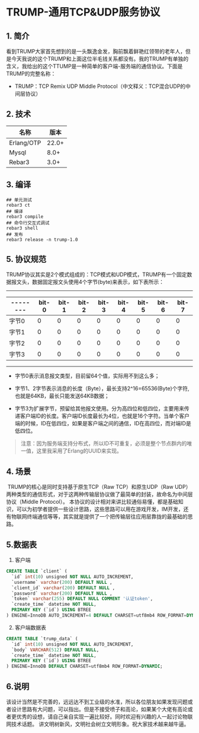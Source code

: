 # TRUMP-通用TCP&UDP服务协议
## 1. 简介

​        看到TRUMP大家首先想到的是一头飘逸金发，胸前飘着鲜艳红领带的老年人，但是今天我说的这个TRUMP和上面这位半毛钱关系都没有。我的TRUMP有单独的含义，我给出的这个TTUMP是一种简单的客户端-服务端的通信协议。下面是TRUMP的完整名称：

- TRUMP：TCP Remix UDP Middle Protocol（中文释义：TCP混合UDP的中间层协议）

## 2. 技术

| 名称       | 版本  |
| ---------- | ----- |
| Erlang/OTP | 22.0+ |
| Mysql      | 8.0+  |
| Rebar3     | 3.0+  |



## 3. 编译

```shell
## 单元测试
rebar3 ct
## 编译
rebar3 compile
## 命令行交互式调试
rebar3 shell
## 发布
rebar3 release -n trump-1.0
```



## 5. 协议规范

​        TRUMP协议其实是2个模式组成的：TCP模式和UDP模式，TRUMP有一个固定数据报文头，数据固定报文头使用4个字节(byte)来表示，如下表所示：

---
| -------- | bit-0    | bit-1    | bit-2    | bit-3   | bit-4    | bit-5    | bit-6    | bit-7    |
| ----- | ---- | ---- | ---- | ---- | ---- | ---- | ---- | ---- |
| 字节0 | 0    | 0    | 0    | 0    | 0    | 0    | 0    | 0    |
| 字节1 | 0    | 0    | 0    | 0    | 0    | 0    | 0    | 0    |
| 字节2 | 0    | 0    | 0    | 0    | 0    | 0    | 0    | 0    |
| 字节3 | 0    | 0    | 0    | 0    | 0    | 0    | 0    | 0    |
---
- 字节0表示消息报文类型，目前留64个值，实际用不到这么多；

- 字节1、2字节表示消息的长度（Byte），最长支持2^16=65536(Byte)个字符,也就是64KB，最长只能发送64KB数据；

- 字节3为扩展字节，预留给其他报文使用。分为高四位和低四位，主要用来传递客户端ID的长度。客户端ID长度最长为4位，也就是16个字符。当单个客户端的时候，ID在低四位，如果是客户端之间的通信，ID在高四位，而对端ID是低四位。

>  注意：因为服务端支持分布式，所以ID不可重复，必须是整个节点群内的唯一值，这里我采用了Erlang的UUID来实现。

## 4. 场景

​        TRUMP的核心是同时支持基于原生TCP（Raw TCP）和原生UDP（Raw UDP）两种类型的通信形式，对于这两种传输层协议做了最简单的封装，故命名为中间层协议（Middle Protocol）。
​        本协议的设计相对来讲比较通俗易懂，都是基础知识，可以为初学者提供一些设计思路，这些思路可以用在游戏开发，IM开发，还有物联网终端通信等等，其实就是提供了一个把传输层往应用层靠拢的最基础的思路。

## 5.数据表
1. 客户端
```sql
CREATE TABLE `client` (
  `id` int(10) unsigned NOT NULL AUTO_INCREMENT,
  `username` varchar(200) DEFAULT NULL ,
  `client_id` varchar(200) DEFAULT NULL ,
  `password` varchar(200) DEFAULT NULL ,
  `token` varchar(255) DEFAULT NULL COMMENT '认证token',
  `create_time` datetime NOT NULL,
  PRIMARY KEY (`id`) USING BTREE
) ENGINE=InnoDB AUTO_INCREMENT=4 DEFAULT CHARSET=utf8mb4 ROW_FORMAT=DYNAMIC;
```
2. 客户端数据表
```sql
CREATE TABLE `trump_data` (
  `id` int(10) unsigned NOT NULL AUTO_INCREMENT,
  `body` VARCHAR(512) DEFAULT NULL,
  `create_time` datetime NOT NULL,
  PRIMARY KEY (`id`) USING BTREE
) ENGINE=InnoDB DEFAULT CHARSET=utf8mb4 ROW_FORMAT=DYNAMIC;
```
## 6.说明

​该设计当然是不完善的，远远达不到工业级的水准，所以各位朋友如果发现问题或者设计思路有大问题，可以指出。但是不接受喷子和高论，如果某个大佬有高论或者更优秀的设想，请自己亲自实现一遍比较好。同时欢迎有兴趣的人一起讨论物联网技术话题。
讲文明树新风，文明社会树立文明形象。祝大家技术越来越牛逼。

